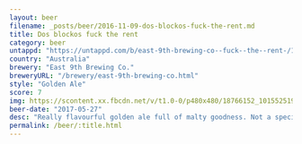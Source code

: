 ```yaml
---
layout: beer
filename: _posts/beer/2016-11-09-dos-blockos-fuck-the-rent.md
title: Dos blockos fuck the rent
category: beer
untappd: "https://untappd.com/b/east-9th-brewing-co--fuck--the--rent-/1731092"
country: "Australia"
brewery: "East 9th Brewing Co."
breweryURL: "/brewery/east-9th-brewing-co.html"
style: "Golden Ale"
score: 7
img: https://scontent.xx.fbcdn.net/v/t1.0-0/p480x480/18766152_10155251932523745_2170796113322472874_n.jpg?_nc_cat=0&oh=bb3c420a181403b432766f568dfe6b26&oe=5B77C236
beer-date: "2017-05-27"
desc: "Really flavourful golden ale full of malty goodness. Not a special beer but a decent staple"
permalink: /beer/:title.html
---
```

